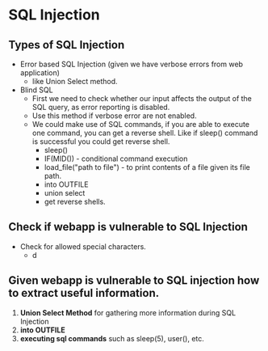 # SQL Injection

## Types of SQL Injection

* Error based SQL Injection \(given we have verbose errors from web application\)
  * like Union Select method.
* Blind SQL
  * First we need to check whether our input affects the output of the SQL query, as error reporting is disabled.
  * Use this method if verbose error are not enabled.
  * We could make use of SQL commands, if you are able to execute one command, you can get a reverse shell. Like if sleep\(\) command is successful you could get reverse shell.
    * sleep\(\)
    * IF\(MID\(\)\) - conditional command execution
    * load\_file\("path to file"\) - to print contents of a file given its file path.
    * into OUTFILE
    * union select
    * get reverse shells.

## Check if webapp is vulnerable to SQL Injection

* Check for allowed special characters.
  * d

## Given webapp is vulnerable to SQL injection how to extract useful information.

1. **Union Select Method** for gathering more information during SQL Injection
2. **into OUTFILE**
3. **executing sql commands** such as sleep\(5\), user\(\), etc.

